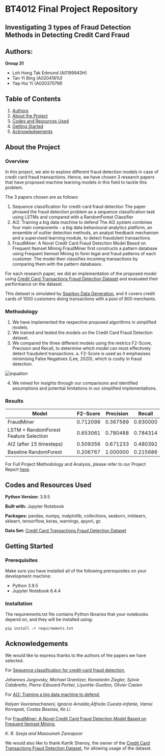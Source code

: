 # BT4012 Final Project Repository

## Investigating 3 types of Fraud Detection Methods in Detecting Credit Card Fraud

## Authors:

**Group 31**
- Loh Hong Tak Edmund (A0199943H)
- Tan Yi Bing (A0204181U)
- Yap Hui Yi (A0203707M)

## Table of Contents
1. [Authors](#authors)
2. [About the Project](#about-the-project)
3. [Codes and Resources Used](#codes-and-resources-used)
4. [Getting Started](#getting-started)
5. [Acknowledgements](#acknowledgements)

## About the Project

### Overview

In this project, we aim to explore different fraud detection models in case of credit card fraud transactions. Hence, we have chosen 3 research papers that have proposed machine learning models in this field to tackle this problem.

The 3 papers chosen are as follows:
1. Sequence classification for credit-card fraud detection
    The paper phrased the fraud detection problem as a sequence classification task using LSTMs and compared with a RandomForest Classifier
2. AI2: Training a big data machine to defend
    The AI2 system combines four main components - a big data behavioural analytics platform, an ensemble of outlier detection methods, an analyst feedback mechanism and a supervised learning module, to detect fraudulent transactions.
3. FraudMiner: A Novel Credit Card Fraud Detection Model Based on Frequent Itemset Mining 
    FraudMiner first constructs a pattern database using Frequent Itemset Mining to form legal and fraud patterns of each customer. The model then classifies incoming transactions by comparing them with the pattern databases.
    
For each research paper, we did an implementation of the proposed model using [Credit Card Transactions Fraud Detection Dataset](https://www.kaggle.com/kartik2112/fraud-detection) and evaluated their performance on the dataset.

This dataset is simulated by [Sparkov Data Generation](https://github.com/namebrandon/Sparkov_Data_Generation), and it covers credit cards of 1000 customers doing transactions with a pool of 800 merchants.

### Methodology

1. We have implemented the respective proposed algorithms in simplified models. 
2. We trained and tested the models on the Credit Card Fraud Detection dataset. 
3. We compared the three different models using the metrics F2-Score, Precision and Recall, to determine which model can most effectively detect fraudulent transactions.
        a. F2-Score is used as it emphasises minimising False Negatives (Lee, 2020), which is costly in fraud detection.
        
![equation](https://latex.codecogs.com/gif.image?\dpi{100}&space;\bg_white&space;F2&space;Score&space;=&space;\frac{(1&plus;2^{2})*Precision*Recall}{2^2&space;*&space;Precision&space;&plus;&space;Recall})
        
4. We mined for insights through our comparisons and identified assumptions and potential limitations in our simplified implementations.


### Results

| Model                                     | F2-Score      | Precision  | Recall     |
| -------------                             | ------------- | ---------- | ---------- | 
| FraudMiner                                | 0.712098      | 0.367589   | 0.930000   |
| LSTM + RandomForest Feature Selection     | 0.653061      | 0.780488   | 0.784314   |
| AI2 (after 15 timesteps)                  | 0.509356      | 0.671233   | 0.480392   |
| Baseline RandomForest                     | 0.206767      | 1.000000   | 0.215686   |

For Full Project Methodology and Analysis, please refer to our Project Report [here](https://github.com/edologgerbird/repository31/blob/main/report31.pdf).


## Codes and Resources Used

**Python Version:** 3.9.5

**Built with:** Jupyter Notebook

**Packages:** pandas, numpy, matplotlib, collections, seaborn, imblearn, sklearn, tensorflow, keras, warnings, apyori, gc

**Data Set:** [Credit Card Transactions Fraud Detection Dataset](https://www.kaggle.com/kartik2112/fraud-detection)

## Getting Started

### Prerequisites

Make sure you have installed all of the following prerequisites on your development machine:
- Python 3.9.5
- Jupyter Notebook 6.4.4

### Installation

The requirements.txt file contains Python libraries that your notebooks depend on, and they will be installed using:

```pip install -r requirements.txt```


## Acknowledgements

We would like to express thanks to the authors of the papers we have selected. 

For [Sequence classification for credit-card fraud detection](https://doi.org/10.1016/j.eswa.2018.01.037),

  *Johannes Jurgovsky, Michael Granitzer, Konstantin Ziegler, Sylvie Calabretto, Pierre-Edouard Portier, LiyunHe-Guelton, Olivier Caelen* 

For [AI2: Training a big data machine to defend](https://doi.org/10.1109/BigDataSecurity-HPSC-IDS.2016.79),

  *Kalyan Veeramachaneni, Ignacio Arnaldo,Alfredo Cuesta-Infante, Vamsi Korrapati, Costas Bassias, Ke Li*

For [FraudMiner: A Novel Credit Card Fraud Detection Model Based on Frequent Itemset Mining](https://doi.org/10.1155/2014/252797),

  *K. R. Seeja and Masoumeh Zareapoor*

We would also like to thank Kartik Shenoy, the owner of the  [Credit Card Transactions Fraud Detection Dataset](https://www.kaggle.com/kartik2112/fraud-detection), for allowing usage of the dataset. 







